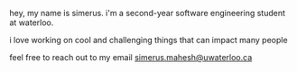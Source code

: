 hey, my name is simerus. i'm a second-year software engineering student at waterloo.

i love working on cool and challenging things that can impact many people

feel free to reach out to my email simerus.mahesh@uwaterloo.ca
<!--
**SimerusM/SimerusM** is a ✨ _special_ ✨ repository because its `README.md` (this file) appears on your GitHub profile.

Here are some ideas to get you started:

- 🔭 I’m currently working on ...
- 🌱 I’m currently learning ...
- 👯 I’m looking to collaborate on ...
- 🤔 I’m looking for help with ...
- 💬 Ask me about ...
- 📫 How to reach me: ...
- 😄 Pronouns: ...
- ⚡ Fun fact: ...
-->
